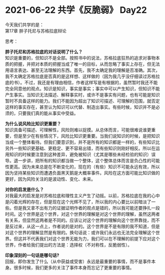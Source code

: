 # 2021-06-22 共学《反脆弱》 Day22
今天我们共学的是：  
第17章 胖子托尼与苏格拉底辩论

思考：

**胖⼦托尼和苏格拉底的对话说明了什么？**  
知识是重要的，但知识不是全部。按照书中的说法，苏格拉底狂热的追求对事物本质的把握，并把对本质的把握当成了唯一的目标，从而忽略了事实上存在，但无法用语言表达、甚至无法理解的东西。首先，我不太确定我的理解是否准确。其次，我不太确定苏格拉底是否真的是这样想、这样做的（因为我几乎没仔细读过苏格拉底的书）。不过，我还是有理由相信，作者这样写是有根据的，虽然暂时我还不能完全同意他的观点。知识是知识，事实是事实；事实中可以产生知识，但知识不能产生事实。当知识无法描述、解释事实时，或许不是事实有问题，也有可能是知识暂时不具备这样的能力。我们不能因为超出了知识可描述、可理解的范围，就否定这样的事实存在，甚至认为知识可以代替、制造出事实。有些时候，知识并不是必须的，只要我们真的能从事实中受益。

**为什么说⻛险⽐知识更重要？**  
知识具备可描述、可理解性，风险则难以捉摸。从总体而言，可能很难说谁更重要，但是至少在有些情况下，风险比知识更重要。当我们说知识的时候，是把知识当成一个整体看待。但我们要意识到，并不是所有的知识都是一样的，有些知识比另外一些知识更基础、更稳定、更不容易出错，而有些知识则刚好相反。所以在运用知识的时候要注意到这种差异，避免被知识（尤其是哪些未经检验的知识）误导。退一步讲，把所有的知识都当做一个整体，这个整体总体而言是负凸性的可能性更高。因为未来总是在不断变化的，现在的（有些）知识不可能永远有效，所以因为坚持某些知识而遭遇负面黑天鹅是大概率事件。风险在这方面可能比知识做的更好，因为风险关注的是波动性、变化、未来。

**对你的启发是什么？**  
对我最大的启发是对苏格拉底和理性主义产生了动摇。以前，苏格拉底在我的心中是闪着光辉的存在，但是现在这个光辉不见了，所以我的内心要比以前暗淡了一些。但是我又拿不出有力的证据证明作者的观点是错的，所以我可能还要挣扎一段时间。这个世界是这个世界，对这个世界的理解是对这个世界的理解，虽然这两者有关系，但显然这两者是不同的。应该让对这个世界的理解向这个世界靠拢，而不是反过来，从这一点上，作者说的是对的。这个世界是不是有限的我不知道，但是对这个世界的理解显然是有限的。换句话说：或许我们永远也无法完全理解这个世界。但这并不代表我们对这个世界无能为力，我们可以在不理解的前提下应对这个世界，作者给我们提出的方法是：选择权（不对称性，反脆弱性）。

**印象深刻的⼀句话是哪句话?**  
回报，即你发生了什么（从中获益或受害）永远是最重要的事情，而不是事件本身。很多时候，我们更多的关注了事件本身而忘记了更重要的事情。

